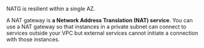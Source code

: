 
NATG is resilient within a single AZ.

A NAT gateway is **a Network Address Translation (NAT) service**. 
You can use a NAT gateway so that instances in a private subnet can connect to services outside your VPC but external services cannot initiate a connection with those instances.